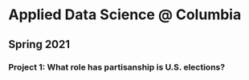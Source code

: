 # Applied Data Science @ Columbia

## Spring 2021

### Project 1: What role has partisanship is U.S. elections?
